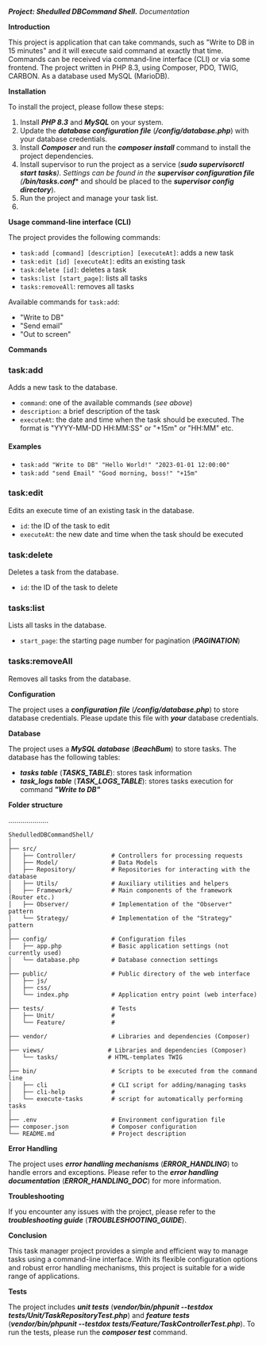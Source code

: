 ***Project: Shedulled DBCommand Shell.*** 
*Documentation*

**Introduction**

This project is application that can take commands, such as "Write to DB in 15 minutes"
and it will execute said command at exactly that time. Commands can be received via command-line interface (CLI) or via some frontend. 
The project written in PHP 8.3, using Composer, PDO, TWIG, CARBON. As a database used MySQL (MarioDB). 

**Installation**

To install the project, please follow these steps:

1. Install **_PHP 8.3_** and **_MySQL_** on your system.
2. Update the **_database configuration file_** (***_/config/database.php_***) with your database credentials.
3. Install **_Composer_** and run the **_composer install_** command to install the project dependencies.
4. Install supervisor to run the project as a service (**_sudo supervisorctl start tasks_***). Settings can be found in the **_supervisor configuration file_** (***_/bin/tasks.conf_*** and should be placed to the **_supervisor config directory_**).
5. Run the project and manage your task list.
6. 

**Usage command-line interface (CLI)**

The project provides the following commands:

* `task:add [command] [description] [executeAt]`: adds a new task
* `task:edit [id] [executeAt]`: edits an existing task
* `task:delete [id]`: deletes a task
* `tasks:list [start_page]`: lists all tasks
* `tasks:removeAll`: removes all tasks

Available commands for `task:add`:

* "Write to DB"
* "Send email"
* "Out to screen"

**Commands**

### task:add

Adds a new task to the database.

* `command`: one of the available commands (*_see above_*)
* `description`: a brief description of the task
* `executeAt`: the date and time when the task should be executed. The format is "YYYY-MM-DD HH:MM:SS" or "+15m" or "HH:MM" etc.

#### Examples

* `task:add "Write to DB" "Hello World!" "2023-01-01 12:00:00"`
* `task:add "send Email" "Good morning, boss!" "+15m"`
### task:edit

Edits an execute time of an existing task in the database.

* `id`: the ID of the task to edit
* `executeAt`: the new date and time when the task should be executed

### task:delete

Deletes a task from the database.

* `id`: the ID of the task to delete

### tasks:list

Lists all tasks in the database.

* `start_page`: the starting page number for pagination (***_PAGINATION_***)

### tasks:removeAll

Removes all tasks from the database.

**Configuration**

The project uses a **_configuration file_** (***_/config/database.php_***) to store database credentials. Please update this file with ***your*** database credentials.

**Database**

The project uses a **_MySQL database_** (***_BeachBum_***) to store tasks. The database has the following tables:

* **_tasks table_** (***_TASKS_TABLE_***): stores task information
* **_task_logs table_** (***_TASK_LOGS_TABLE_***): stores tasks execution for command **_"Write to DB"_**

**Folder structure**

....................

```
ShedulledDBCommandShell/
│
├── src/
│   ├── Controller/          # Controllers for processing requests
│   ├── Model/               # Data Models
│   ├── Repository/          # Repositories for interacting with the database
│   ├── Utils/               # Auxiliary utilities and helpers
│   ├── Framework/           # Main components of the framework (Router etc.)
│   ├── Observer/            # Implementation of the "Observer" pattern
│   └── Strategy/            # Implementation of the "Strategy" pattern
│
├── config/                  # Configuration files
│   ├── app.php              # Basic application settings (not currently used)
│   └── database.php         # Database connection settings
│
├── public/                  # Public directory of the web interface
│   ├── js/              
│   ├── css/              
│   └── index.php            # Application entry point (web interface)
│
├── tests/                   # Tests
│   ├── Unit/                # 
│   └── Feature/             # 
│
├── vendor/                  # Libraries and dependencies (Composer)
│
├── views/                  # Libraries and dependencies (Composer)
│   └── tasks/              # HTML-templates TWIG
│
├── bin/                     # Scripts to be executed from the command line
│   ├── cli                  # CLI script for adding/managing tasks
│   ├── cli-help             # 
│   └── execute-tasks        # script for automatically performing tasks
│
├── .env                     # Environment configuration file
├── composer.json            # Composer configuration
└── README.md                # Project description
```

**Error Handling**

The project uses **_error handling mechanisms_** (***_ERROR_HANDLING_***) to handle errors and exceptions. Please refer to the **_error handling documentation_** (***_ERROR_HANDLING_DOC_***) for more information.

**Troubleshooting**

If you encounter any issues with the project, please refer to the **_troubleshooting guide_** (***_TROUBLESHOOTING_GUIDE_***).

**Conclusion**

This task manager project provides a simple and efficient way to manage tasks using a command-line interface. With its flexible configuration options and robust error handling mechanisms, this project is suitable for a wide range of applications.

**Tests**

The project includes **_unit tests_** (***_vendor/bin/phpunit --testdox tests/Unit/TaskRepositoryTest.php_***) and **_feature tests_** (***_vendor/bin/phpunit --testdox tests/Feature/TaskControllerTest.php_***). To run the tests, please run the **_composer test_** command.